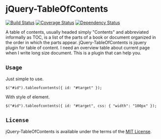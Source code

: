 # jQuery-TableOfContents
[![Build Status](https://travis-ci.org/jongha/jquery-tableofcontents.png?branch=master)](https://travis-ci.org/jongha/jquery-tableofcontents)
[![Coverage Status](https://coveralls.io/repos/jongha/jquery-tableofcontents/badge.png)](https://coveralls.io/r/jongha/jquery-tableofcontents)
[![Dependency Status](https://gemnasium.com/jongha/jquery-tableofcontents.png)](https://gemnasium.com/jongha/jquery-tableofcontents)

A table of contents, usually headed simply "Contents" and abbreviated informally as TOC, is a list of the parts of a book or document organized in the order in which the parts appear. jQuery-TableOfContents is jquery plugin for table of content. I need an overview table about current page when I write long size document. This is a plugin that can help you.

## `Usage`

Just simple to use.

```
$("#id").tableofcontents({ id: "#target" });
```

With style of element.

```
$("#id").tableofcontents({ id: "#target", css: { "width": "100px" });
```

## `License`

jQuery-TableOfContents is available under the terms of the [MIT License](https://github.com/jongha/jquery-tableofcontents/blob/master/LICENSE).
